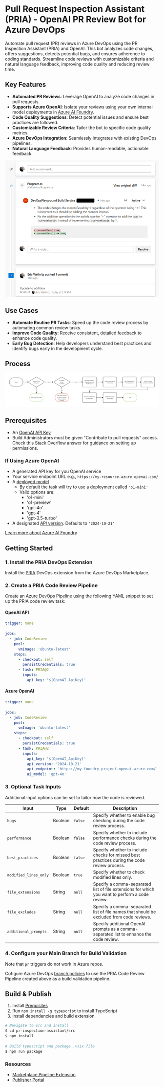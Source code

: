 # Pull Request Inspection Assistant (PRIA) - OpenAI PR Review Bot for Azure DevOps

Automate pull request (PR) reviews in Azure DevOps using the PR Inspection Assistant (PRIA) and OpenAI. This bot analyzes code changes, offers suggestions, detects potential bugs, and ensures adherence to coding standards. Streamline code reviews with customizable criteria and natural language feedback, improving code quality and reducing review time.

## Key Features

- **Automated PR Reviews**: Leverage OpenAI to analyze code changes in pull requests.
- **Supports Azure OpenAI**: Isolate your reviews using your own internal model deployments in [Azure AI Foundry](https://learn.microsoft.com/en-us/azure/ai-studio/azure-openai-in-ai-studio).
- **Code Quality Suggestions**: Detect potential issues and ensure best practices are followed.
- **Customizable Review Criteria**: Tailor the bot to specific code quality metrics.
- **Azure DevOps Integration**: Seamlessly integrates with existing DevOps pipelines.
- **Natural Language Feedback**: Provides human-readable, actionable feedback.

![](./pr-inspection-assistant/assets/ado-ai-comment.jpg)

## Use Cases

- **Automate Routine PR Tasks**: Speed up the code review process by automating common review tasks.
- **Improve Code Quality**: Receive consistent, detailed feedback to enhance code quality.
- **Early Bug Detection**: Help developers understand best practices and identify bugs early in the development cycle.

## Process
![](./pr-inspection-assistant/assets/flowchart.jpg)

## Prerequisites

- An [OpenAI API Key](https://platform.openai.com/docs/overview)
- Build Administrators must be given "Contribute to pull requests" access. Check [this Stack Overflow answer](https://stackoverflow.com/a/57985733) for guidance on setting up permissions.

### If Using Azure OpenAI

- A generated API key for you OpenAI service
- Your service endpoint URL e.g., `https://my-resource.azure.openai.com/`
- A [deployed model](https://learn.microsoft.com/en-us/azure/ai-studio/how-to/deploy-models-openai)
  - By default the task will try to use a deployment called `'o1-mini'`
  - Valid options are:
    - 'o1-mini'
    - 'o1-preview'
    - 'gpt-4o'
    - 'gpt-4'
    - 'gpt-3.5-turbo'
- A designated [API version](https://learn.microsoft.com/en-us/azure/ai-services/openai/api-version-deprecation). Defaults to `'2024-10-21'`

[Learn more about Azure AI Foundry](https://learn.microsoft.com/en-us/azure/ai-studio/azure-openai-in-ai-studio)

## Getting Started

### 1. Install the PRIA DevOps Extension

   Install the [PRIA](https://marketplace.visualstudio.com/items?itemName=EricWellnitz.pria) DevOps extension from the Azure DevOps Marketplace.

### 2. Create a PRIA Code Review Pipeline

   Create an [Azure DevOps Pipeline](https://learn.microsoft.com/en-us/azure/devops/pipelines/create-first-pipeline) using the following YAML snippet to set up the PRIA code review task:

#### OpenAI API

```yaml
trigger: none

jobs:
  - job: CodeReview
    pool:
      vmImage: 'ubuntu-latest'
    steps:
      - checkout: self
        persistCredentials: true
      - task: PRIA@2
        inputs:
          api_key: '$(OpenAI_ApiKey)'
```

#### Azure OpenAI

```yaml
trigger: none

jobs:
  - job: CodeReview
    pool:
      vmImage: 'ubuntu-latest'
    steps:
      - checkout: self
        persistCredentials: true
      - task: PRIA@2
        inputs:
          api_key: '$(OpenAI_ApiKey)'
          api_version: '2024-10-21'
          api_endpoint: 'https://my-foundry-project.openai.azure.com/'
          ai_model: 'gpt-4o'
```
### 3. Optional Task Inputs

Additional input options can be set to tailor how the code is reviewed.

| Input | Type | Default | Description |
|---|---|---|---|
| `bugs` | Boolean | `false` | Specify whether to enable bug checking during the code review process. |
| `performance` | Boolean | `false` | Specify whether to include performance checks during the code review process. |
| `best_practices` | Boolean | `false` | Specify whether to include checks for missed best practices during the code review process. |
| `modified_lines_only` | Boolean | `true` | Specify whether to check modified lines only. |
| `file_extensions` | String | `null` | Specify a comma-separated list of file extensions for which you want to perform a code review. |
| `file_excludes` | String | `null` | Specify a comma-separated list of file names that should be excluded from code reviews. |
| `additional_prompts` | String | `null` | Specify additional OpenAI prompts as a comma-separated list to enhance the code review. |

### 4. Configure your Main Branch for Build Validation

  Note that `pr` triggers do not work in Azure repos.
  
  Cofigure Azure DevOps [branch policies](https://learn.microsoft.com/en-us/azure/devops/repos/git/branch-policies?view=azure-devops&tabs=browser#build-validation) to use the PRIA Code Review Pipeline created above as a build validation pipeline.


## Build & Publish

1. Install [Prequisites](https://learn.microsoft.com/en-us/azure/devops/extend/develop/add-build-task?toc=%2Fazure%2Fdevops%2Fmarketplace-extensibility%2Ftoc.json&view=azure-devops#prerequisites)
2. Run `npm install -g typescript` to install TypeScript
3. Install dependencies and build extension

```bash
# Navigate to src and install
$ cd pr-inspection-assistant/src
$ npm install

# Build typescript and package .vsix file
$ npm run package
```

### Resources
- [Marketplace Pipeline Extension](https://learn.microsoft.com/en-us/azure/devops/extend/develop/add-build-task?toc=%2Fazure%2Fdevops%2Fmarketplace-extensibility%2Ftoc.json&view=azure-devops)
- [Publisher Portal](https://marketplace.visualstudio.com/manage/publishers)

